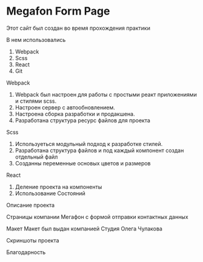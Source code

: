 Megafon Form Page
========================

Этот сайт был создан во время прохождения практики

В нем использовались

 1. Webpack
 2. Scss
 3. React
 4. Git

 Webpack

 1. Webpack был настроен для работы с простыми реакт приложениями и стилями scss.
 2. Настроен сервер с автообновлением.
 3. Настроена сборка разработки и продакшена.
 4. Разработана структура ресурс файлов для проекта

 Scss 
 1. Используеться модульный подход к разработке стилей.
 2. Разработана структура файлов и под каждый компонент создан отдельный файл
 3. Созданны переменные основых цветов и размеров

 React
 1. Деление проекта на компоненты
 2. Использование Состояний

 Описание проекта

 Страницы компании Мегафон с формой отправки контактных данных

 Макет
 Макет был выдан компанией Студия Олега Чулакова

 Скриншоты проекта



 Благодарность

 
 